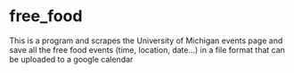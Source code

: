 # free_food
This is a program and scrapes the University of Michigan events page and save all the free food events (time, location, date...) in a file format that can be uploaded to a google calendar 
